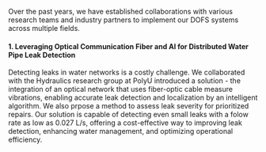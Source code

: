 Over the past years, we have established collaborations with various research teams and industry partners to implement our DOFS systems across multiple fields.
#### 1. Leveraging Optical Communication Fiber and AI for Distributed Water Pipe Leak Detection
Detecting leaks in water networks is a costly challenge. We collaborated with the Hydraulics research group at PolyU introduced a solution - the integration of an optical network that uses  fiber-optic cable measure vibrations, enabling accurate leak detection and localization by an intelligent algorithm. We also prpose a method to assess leak severity for prioritized repairs. Our solution is capable of detecting even small leaks with a folow rate as low as 0.027 L/s, offering a cost-effective way to improving leak detection, enhancing water management, and optimizing operational efficiency.
